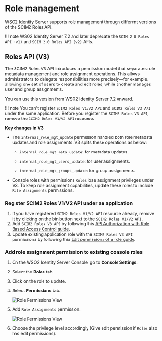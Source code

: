 # Role management

WSO2 Identity Server supports role management through different versions of the SCIM2 Roles API.

!!! note
    WSO2 Identity Server 7.2 and later deprecate the `SCIM 2.0 Roles API (v1)` and `SCIM 2.0 Roles API (v2)` APIs.

## Roles API (V3)

The SCIM2 Roles V3 API introduces a permission model that separates role metadata management and role assignment operations. This allows administrators to delegate responsibilities more precisely—for example, allowing one set of users to create and edit roles, while another manages user and group assignments.

You can use this version from WSO2 Identity Server 7.2 onward.

!!! note
    You can't register `SCIM2 Roles V1/V2 API` and `SCIM2 Roles V3 API` under the same application. Before you register the `SCIM2 Roles V3 API`, remove the `SCIM2 Roles V1/V2 API` resource.

**Key changes in V3:**

- The `internal_role_mgt_update` permission handled both role metadata updates and role assignments. V3 splits these operations as below:

  - `internal_role_mgt_meta_update`: for metadata updates.

  - `internal_role_mgt_users_update`: for user assignments.

  - `internal_role_mgt_groups_update`: for group assignments.

- Console roles with permissions `Roles` lose assignment privileges under V3. To keep role assignment capabilities, update these roles to include `Role Assignments` permissions.

### Register SCIM2 Roles V1/V2 API under an application

1. If you have registered `SCIM2 Roles V1/V2 API` resource already, remove it by clicking on the bin button next to the `SCIM2 Roles V1/V2 API`.
2. Add `SCIM2 Roles V3 API` by following this [API Authorization with Role Based Access Control guide]({{base_path}}/guides/authorization/api-authorization/api-authorization).
3. Update existing application role with the `SCIM2 Roles V3 API` permissions by following this [Edit permissions of a role guide]({{base_path}}/guides/users/manage-roles/#edit-permissions-of-a-role).

### Add role assignment permission to existing console roles

1. On the WSO2 Identity Server Console, go to **Console Settings**.
2. Select the **Roles** tab.
3. Click on the role to update.
4. Select **Permissions** tab.

    ![Role Permissions View]({{base_path}}/assets/img/apis/management-apis/role-management/role-view.png)

5. Add `Role Assignments` permission.

    ![Role Permissions View]({{base_path}}/assets/img/apis/management-apis/role-management/role-assignment-permission.png)

6. Choose the privilege level accordingly (Give edit permission if `Roles` also has edit permissions).
